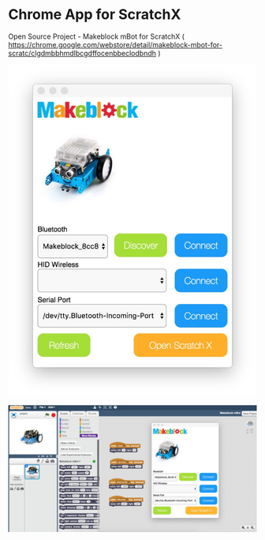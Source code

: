 # Chrome App for ScratchX
Open Source Project - Makeblock mBot for ScratchX ( https://chrome.google.com/webstore/detail/makeblock-mbot-for-scratc/clgdmbbhmdlbcgdffocenbbeclodbndh )

![image](https://github.com/mbotx/chrome-mbot-app/raw/master/screenshots/screen-1.jpg)

![image](https://github.com/mbotx/chrome-mbot-app/raw/master/screenshots/screen-2.jpg)
